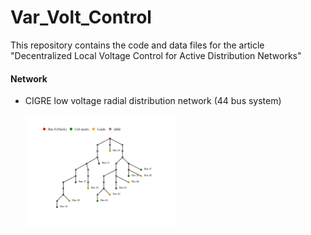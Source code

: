 # Var_Volt_Control

This repository contains the code and data files for the article "Decentralized Local Voltage Control for Active Distribution Networks"


#### Network

* CIGRE low voltage radial distribution network (44 bus system)
  
  <img src="https://raw.githubusercontent.com/d-vf/Var_Volt_Control//main/assets/network_44_WB_var_volt_png.png" alt="network_44" width="50%">




